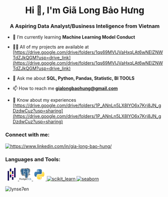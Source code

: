 <h1 align="center">Hi 👋, I'm Giã Long Bảo Hưng</h1>
<h3 align="center">A Aspiring Data Analyst/Business Inteligence from Vietnam</h3>

- 🌱 I’m currently learning **Machine Learning Model Conduct**

- 👨‍💻 All of my projects are available at [https://drive.google.com/drive/folders/1qs69MVIJVaHxqLAt6wNElZNWTdZJkQGM?usp=drive_link](https://drive.google.com/drive/folders/1qs69MVIJVaHxqLAt6wNElZNWTdZJkQGM?usp=drive_link)

- 💬 Ask me about **SQL, Python, Pandas, Statistic, BI TOOLS**

- 📫 How to reach me **gialongbaohung@gmail.com**

- 📄 Know about my experiences [https://drive.google.com/drive/folders/1P_ANnLn5LX8IYO6x7Krj8JN_gDzdwCuz?usp=sharing](https://drive.google.com/drive/folders/1P_ANnLn5LX8IYO6x7Krj8JN_gDzdwCuz?usp=sharing)

<h3 align="left">Connect with me:</h3>
<p align="left">
<a href="https://linkedin.com/in/https://www.linkedin.com/in/gia-long-bao-hung/" target="blank"><img align="center" src="https://raw.githubusercontent.com/rahuldkjain/github-profile-readme-generator/master/src/images/icons/Social/linked-in-alt.svg" alt="https://www.linkedin.com/in/gia-long-bao-hung/" height="30" width="40" /></a>
</p>

<h3 align="left">Languages and Tools:</h3>
<p align="left"> <a href="https://pandas.pydata.org/" target="_blank" rel="noreferrer"> <img src="https://raw.githubusercontent.com/devicons/devicon/2ae2a900d2f041da66e950e4d48052658d850630/icons/pandas/pandas-original.svg" alt="pandas" width="40" height="40"/> </a> <a href="https://www.postgresql.org" target="_blank" rel="noreferrer"> <img src="https://raw.githubusercontent.com/devicons/devicon/master/icons/postgresql/postgresql-original-wordmark.svg" alt="postgresql" width="40" height="40"/> </a> <a href="https://www.python.org" target="_blank" rel="noreferrer"> <img src="https://raw.githubusercontent.com/devicons/devicon/master/icons/python/python-original.svg" alt="python" width="40" height="40"/> </a> <a href="https://scikit-learn.org/" target="_blank" rel="noreferrer"> <img src="https://upload.wikimedia.org/wikipedia/commons/0/05/Scikit_learn_logo_small.svg" alt="scikit_learn" width="40" height="40"/> </a> <a href="https://seaborn.pydata.org/" target="_blank" rel="noreferrer"> <img src="https://seaborn.pydata.org/_images/logo-mark-lightbg.svg" alt="seaborn" width="40" height="40"/> </a> </p>

<p><img align="center" src="https://github-readme-stats.vercel.app/api/top-langs?username=lynse7en&show_icons=true&locale=en&layout=compact" alt="lynse7en" /></p>


